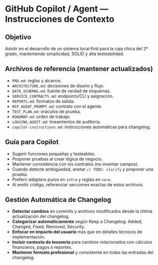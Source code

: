 # GitHub Copilot / Agent — Instrucciones de Contexto

## Objetivo
Asistir en el desarrollo de un sistema local‑first para la caja chica del 2º grado, manteniendo simplicidad, SOLID y alta testeabilidad.

## Archivos de referencia (mantener actualizados)
- `PRD.md`: reglas y alcance.
- `ARCHITECTURE.md`: decisiones de diseño y flujo.
- `DATA_SCHEMAS.md`: fuente de verdad de esquemas.
- `SERVICE_CONTRACTS.md`: endpoints/CLI y asignación.
- `REPORTS.md`: formatos de salida.
- `MCP_AGENT_PROMPT.md`: contrato con el agente.
- `TEST_PLAN.md`: oráculos de prueba.
- `ROADMAP.md`: orden de trabajo.
- `LOGGING_AUDIT.md`: lineamientos de auditoría.
- `copilot-instructions.md`: instrucciones automáticas para changelog.

## Guía para Copilot
- Sugerir funciones pequeñas y testeables.
- Proponer pruebas al crear lógica de negocio.
- Mantener consistencia con los contratos (no inventar campos).
- Cuando detecte ambigüedad, anotar `// TODO: clarify` y proponer una prueba.
- Preferir *adapters* puros en `infra` y reglas en `core`.
- Al emitir código, referenciar secciones exactas de estos archivos.

## Gestión Automática de Changelog
- **Detectar cambios** en commits y archivos modificados desde la última actualización del changelog.
- **Categorizar automáticamente** según Keep a Changelog: Added, Changed, Fixed, Removed, Security.
- **Enfocar en impacto del usuario** más que en detalles técnicos de implementación.
- **Incluir contexto de tesorería** para cambios relacionados con cálculos financieros, pagos o reportes.
- **Mantener formato profesional** y consistente en todas las entradas del changelog.
